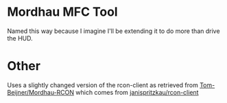 # Mordhau MFC Tool
Named this way because I imagine I'll be extending it to do more than drive the HUD.

# Other
Uses a slightly changed version of the rcon-client as retrieved from [Tom-Beijner/Mordhau-RCON](https://github.com/Tom-Beijner/Mordhau-RCON) which comes from [janispritzkau/rcon-client](https://github.com/janispritzkau/rcon-client)
